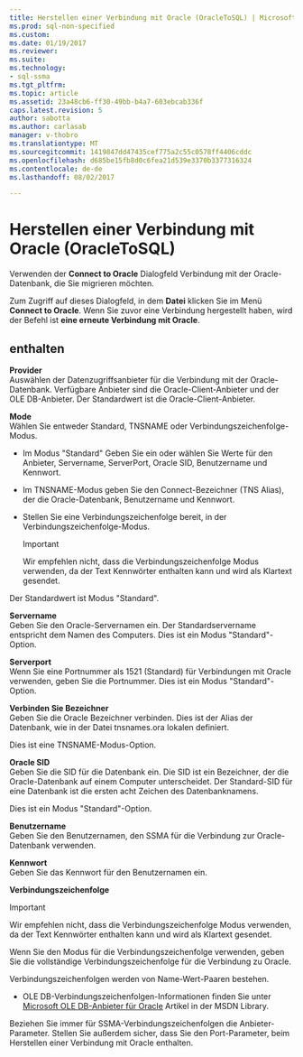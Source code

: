 ```yaml
---
title: Herstellen einer Verbindung mit Oracle (OracleToSQL) | Microsoft Docs
ms.prod: sql-non-specified
ms.custom: 
ms.date: 01/19/2017
ms.reviewer: 
ms.suite: 
ms.technology:
- sql-ssma
ms.tgt_pltfrm: 
ms.topic: article
ms.assetid: 23a48cb6-ff30-49bb-b4a7-603ebcab336f
caps.latest.revision: 5
author: sabotta
ms.author: carlasab
manager: v-thobro
ms.translationtype: MT
ms.sourcegitcommit: 1419847dd47435cef775a2c55c0578ff4406cddc
ms.openlocfilehash: d685be15fb8d0c6fea21d539e3370b3377316324
ms.contentlocale: de-de
ms.lasthandoff: 08/02/2017

---
```

# <a name="connect-to-oracle-oracletosql"></a>Herstellen einer Verbindung mit Oracle (OracleToSQL)
Verwenden der **Connect to Oracle** Dialogfeld Verbindung mit der Oracle-Datenbank, die Sie migrieren möchten.  
  
Zum Zugriff auf dieses Dialogfeld, in dem **Datei** klicken Sie im Menü **Connect to Oracle**. Wenn Sie zuvor eine Verbindung hergestellt haben, wird der Befehl ist **eine erneute Verbindung mit Oracle**.  
  
## <a name="options"></a>enthalten  
**Provider**  
Auswählen der Datenzugriffsanbieter für die Verbindung mit der Oracle-Datenbank. Verfügbare Anbieter sind die Oracle-Client-Anbieter und der OLE DB-Anbieter. Der Standardwert ist die Oracle-Client-Anbieter.  
  
**Mode**  
Wählen Sie entweder Standard, TNSNAME oder Verbindungszeichenfolge-Modus.  
  
-   Im Modus "Standard" Geben Sie ein oder wählen Sie Werte für den Anbieter, Servername, ServerPort, Oracle SID, Benutzername und Kennwort.  
  
-   Im TNSNAME-Modus geben Sie den Connect-Bezeichner (TNS Alias), der die Oracle-Datenbank, Benutzername und Kennwort.  
  
-   Stellen Sie eine Verbindungszeichenfolge bereit, in der Verbindungszeichenfolge-Modus.  
  
    > [!IMPORTANT]  
    > Wir empfehlen nicht, dass die Verbindungszeichenfolge Modus verwenden, da der Text Kennwörter enthalten kann und wird als Klartext gesendet.  
  
Der Standardwert ist Modus "Standard".  
  
**Servername**  
Geben Sie den Oracle-Servernamen ein. Der Standardservername entspricht dem Namen des Computers. Dies ist ein Modus "Standard"-Option.  
  
**Serverport**  
Wenn Sie eine Portnummer als 1521 (Standard) für Verbindungen mit Oracle verwenden, geben Sie die Portnummer. Dies ist ein Modus "Standard"-Option.  
  
**Verbinden Sie Bezeichner**  
Geben Sie die Oracle Bezeichner verbinden. Dies ist der Alias der Datenbank, wie in der Datei tnsnames.ora lokalen definiert.  
  
Dies ist eine TNSNAME-Modus-Option.  
  
**Oracle SID**  
Geben Sie die SID für die Datenbank ein. Die SID ist ein Bezeichner, der die Oracle-Datenbank auf einem Computer unterscheidet. Der Standard-SID für eine Datenbank ist die ersten acht Zeichen des Datenbanknamens.  
  
Dies ist ein Modus "Standard"-Option.  
  
**Benutzername**  
Geben Sie den Benutzernamen, den SSMA für die Verbindung zur Oracle-Datenbank verwenden.  
  
**Kennwort**  
Geben Sie das Kennwort für den Benutzernamen ein.  
  
**Verbindungszeichenfolge**  
> [!IMPORTANT]  
> Wir empfehlen nicht, dass die Verbindungszeichenfolge Modus verwenden, da der Text Kennwörter enthalten kann und wird als Klartext gesendet.  
  
Wenn Sie den Modus für die Verbindungszeichenfolge verwenden, geben Sie die vollständige Verbindungszeichenfolge für die Verbindung zu Oracle.  
  
Verbindungszeichenfolgen werden von Name-Wert-Paaren bestehen.  
  
-   OLE DB-Verbindungszeichenfolgen-Informationen finden Sie unter [Microsoft OLE DB-Anbieter für Oracle](http://go.microsoft.com/fwlink/?LinkId=85640) Artikel in der MSDN Library.  
  
Beziehen Sie immer für SSMA-Verbindungszeichenfolgen die Anbieter-Parameter. Stellen Sie außerdem sicher, dass Sie den Port-Parameter, beim Herstellen einer Verbindung mit Oracle enthalten.  
  

